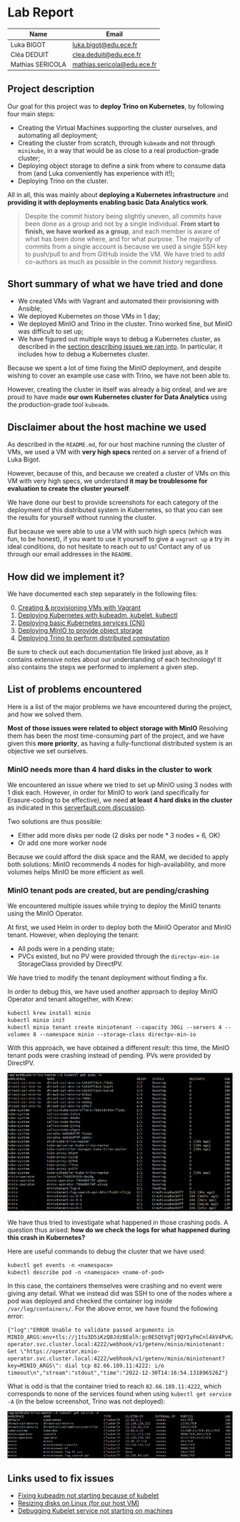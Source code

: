 # Lab Report

| Name              | Email                       |
| ---------------- | --------------------------- |
| Luka BIGOT       | luka.bigot@edu.ece.fr       |
| Cléa DEDUIT      | clea.deduit@edu.ece.fr      |
| Mathias SERICOLA | mathias.sericola@edu.ece.fr |

## Project description

Our goal for this project was to **deploy Trino on Kubernetes**, by following four main steps:

- Creating the Virtual Machines supporting the cluster ourselves, and automating all deployment;
- Creating the cluster from scratch, through `kubeadm` and not through `minikube`, in a way that would be as close to a real production-grade cluster;
- Deploying object storage to define a sink from where to consume data from (and Luka conveniently has experience with it!);
- Deploying Trino on the cluster.

All in all, this was mainly about **deploying a Kubernetes infrastructure** and **providing it with deployments enabling basic Data Analytics work**.

> Despite the commit history being slightly uneven, all commits have been done as a group and not by a single individual. **From start to finish, we have worked as a group**, and each member is aware of what has been done where, and for what purpose. The majority of commits from a single account is because we used a single SSH key to push/pull to and from GitHub inside the VM. We have tried to add co-authors as much as possible in the commit history regardless.

## Short summary of what we have tried and done

- We created VMs with Vagrant and automated their provisioning with Ansible;
- We deployed Kubernetes on those VMs in 1 day;
- We deployed MinIO and Trino in the cluster. Trino worked fine, but MinIO was difficult to set up;
- We have figured out multiple ways to debug a Kubernetes cluster, as described in the [section describing issues we ran into](#list-of-problems-encountered). In particular, it includes how to debug a Kubernetes cluster.

Because we spent a lot of time fixing the MinIO deployment, and despite wishing to cover an example use case with Trino, we have not been able to.

However, creating the cluster in itself was already a big ordeal, and we are proud to have made **our own Kubernetes cluster for Data Analytics** using the production-grade tool `kubeadm`.

## Disclaimer about the host machine we used

As described in the `README.md`, for our host machine running the cluster of VMs, we used a VM with **very high specs** rented on a server of a friend of Luka Bigot.

However, because of this, and because we created a cluster of VMs on this VM with very high specs, we understand **it may be troublesome for evaluation to create the cluster yourself**.

We have done our best to provide screenshots for each category of the deployment of this distributed system in Kubernetes, so that you can see the results for yourself without running the cluster.

But because we were able to use a VM with such high specs (which was fun, to be honest), if you want to use it yourself to give a `vagrant up` a try in ideal conditions, do not hesitate to reach out to us! Contact any of us through our email addresses in the `README`.

## How did we implement it?

We have documented each step separately in the following files:

0. [Creating & provisioning VMs with Vagrant](./docs/0-vms.md)
1. [Deploying Kubernetes with kubeadm, kubelet, kubectl](./docs/1-deploying-kubernetes.md)
2. [Deploying basic Kubernetes services (CNI)](./docs/2-basic-kubernetes-services.md)
3. [Deploying MinIO to provide object storage](./docs/3-minio-object-storage.md)
4. [Deploying Trino to perform distributed computation](./docs/4-trino-processing.md)

Be sure to check out each documentation file linked just above, as it contains extensive notes about our understanding of each technology! It also contains the steps we performed to implement a given step.

## List of problems encountered

Here is a list of the major problems we have encountered during the project, and how we solved them.

**Most of those issues were related to object storage with MinIO** Resolving them has been the most time-consuming part of the project, and we have given this **more priority**, as having a fully-functional distributed system is an objective we set ourselves.

### MinIO needs more than 4 hard disks in the cluster to work

We encountered an issue where we tried to set up MinIO using 3 nodes with 1 disk each. However, in order for MinIO to work (and specifically for Erasure-coding to be effective), we need **at least 4 hard disks in the cluster** as indicated in this [serverfault.com discussion](https://serverfault.com/questions/978644/deploy-minio-distributed-on-3-nodes-with-1-drive).

Two solutions are thus possible:

- Either add more disks per node (2 disks per node * 3 nodes = 6, OK)
- Or add one more worker node

Because we could afford the disk space and the RAM, we decided to apply both solutions: MinIO recommends 4 nodes for high-availability, and more volumes helps MinIO be more efficient as well.

### MinIO tenant pods are created, but are pending/crashing

We encountered multiple issues while trying to deploy the MinIO tenants using the MinIO Operator.

At first, we used Helm in order to deploy both the MinIO Operator and MinIO tenant. However, when deploying the tenant:

- All pods were in a pending state;
- PVCs existed, but no PV were provided through the `directpv-min-io` StorageClass provided by DirectPV.

We have tried to modify the tenant deployment without finding a fix.

In order to debug this, we have used another approach to deploy MinIO Operator and tenant altogether, with Krew:

```
kubectl krew install minio
kubectl minio init
kubectl minio tenant create miniotenant --capacity 30Gi --servers 4 --volumes 8 --namespace minio --storage-class directpv-min-io
```

With this approach, we have obtained a different result: this time, the MinIO tenant pods were crashing instead of pending. PVs were provided by DirectPV.

![Image describing the cluster state as described above](./img/issue-minio-krew.png)

We have thus tried to investigate what happened in those crashing pods. A question thus arised: **how do we check the logs for what happened during this crash in Kubernetes?**

Here are useful commands to debug the cluster that we have used:

```
kubectl get events -n <namespace>
kubectl describe pod -n <namespace> <name-of-pod>
```

In this case, the containers themselves were crashing and no event were giving any detail. What we instead did was SSH to one of the nodes where a pod was deployed and checked the container log inside `/var/log/containers/`. For the above error, we have found the following error:

```
{"log":"ERROR Unable to validate passed arguments in MINIO_ARGS:env+tls://j1tu3D5iKzQ8JdzBEalh:gc0ESQtVgTj9QYIyFmCnl4kV4PvKzNPG4sQFxVlW@operator.minio-operator.svc.cluster.local:4222/webhook/v1/getenv/minio/miniotenant: Get \"https://operator.minio-operator.svc.cluster.local:4222/webhook/v1/getenv/minio/miniotenant?key=MINIO_ARGS\": dial tcp 82.66.189.11:4222: i/o timeout\n","stream":"stdout","time":"2022-12-30T14:16:54.131896526Z"}
```

What is odd is that the container tried to reach `82.66.189.11:4222`, which corresponds to none of the services found when using `kubectl get service -A` (in the below screenshot, Trino was not deployed):

![List of services in the cluster](./img/issue-services.png)

## Links used to fix issues

- [Fixing kubeadm not starting because of kubelet](https://stackoverflow.com/questions/57648829/how-to-fix-timeout-at-waiting-for-the-kubelet-to-boot-up-the-control-plane-as-st)
- [Resizing disks on Linux (for our host VM)](https://www.msp360.com/resources/blog/linux-resize-partition/)
- [Debugging Kubelet service not starting on machines](https://serverfault.com/questions/877136/debug-kubelet-not-starting)